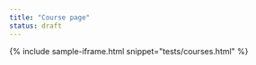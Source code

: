 ```yaml
---
title: "Course page"
status: draft
---
```


{% include sample-iframe.html snippet="tests/courses.html" %}